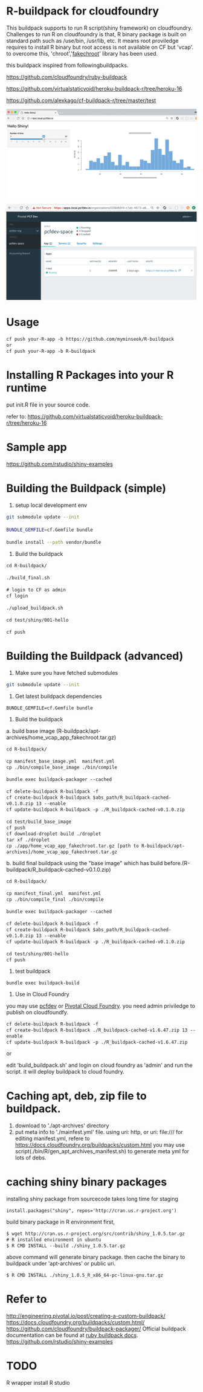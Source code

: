 

# R-buildpack for cloudfoundry

This buildpack supports to run R script(shiny framework) on cloudfoundry.
Challenges to run R on cloudfoundry is that, R binary package is built on standard path such as /use/bin, /usr/lib, etc.
It means root proviledge requires to install R binary but root access is not available on CF but 'vcap'. to overcome this, 'chroot','[fakechroot](https://linux.die.net/man/1/fakechroot)' library has been used.

this buildpack inspired from followingbuildpacks.

  https://github.com/cloudfoundry/ruby-buildpack
  
  https://github.com/virtualstaticvoid/heroku-buildpack-r/tree/heroku-16

  https://github.com/alexkago/cf-buildpack-r/tree/master/test
  

![image](/image1.png "R on shiny sample")

![image](/image2.png "PCF dev apps manager UI")

# Usage
```
cf push your-R-app -b https://github.com/myminseok/R-buildpack
or
cf push your-R-app -b R-buildpack
```

# Installing R Packages into your R runtime
put init.R file in your source code.

refer to: https://github.com/virtualstaticvoid/heroku-buildpack-r/tree/heroku-16

# Sample app
https://github.com/rstudio/shiny-examples


# Building the Buildpack (simple)

1. setup local development env

  ```bash
  git submodule update --init
  
  BUNDLE_GEMFILE=cf.Gemfile bundle
    
  bundle install --path vendor/bundle
  
  
  ```

1. Build the buildpack

  ``` 
  cd R-buildpack/

  ./build_final.sh

  # login to CF as admin
  cf login

  ./upload_buildpack.sh

  cd test/shiny/001-hello

  cf push

  ```

# Building the Buildpack (advanced)

1. Make sure you have fetched submodules

  ```bash
  git submodule update --init
  ```

1. Get latest buildpack dependencies

  ```shell
  BUNDLE_GEMFILE=cf.Gemfile bundle
  ```

1. Build the buildpack

  a. build base image (R-buildpack/apt-archives/home_vcap_app_fakechroot.tar.gz)
  ``` 
  cd R-buildpack/

  cp manifest_base_image.yml  manifest.yml
  cp ./bin/compile_base_image ./bin/compile

  bundle exec buildpack-packager --cached

  cf delete-buildpack R-buildpack -f
  cf create-buildpack R-buildpack $abs_path/R_buildpack-cached-v0.1.0.zip 13 --enable
  cf update-buildpack R-buildpack -p ./R_buildpack-cached-v0.1.0.zip   

  cd test/build_base_image
  cf push
  cf download-droplet build ./droplet
  tar xf ./droplet
  cp ./app/home_vcap_app_fakechroot.tar.gz [path to R-buildpack/apt-archives]/home_vcap_app_fakechroot.tar.gz

  ```

  b. build final buildpack using the "base image" which has build before.(R-buildpack/R_buildpack-cached-v0.1.0.zip)

  ``` 
  cd R-buildpack/

  cp manifest_final.yml  manifest.yml
  cp ./bin/compile_final ./bin/compile
  
  bundle exec buildpack-packager --cached
  
  cf delete-buildpack R-buildpack -f
  cf create-buildpack R-buildpack $abs_path/R_buildpack-cached-v0.1.0.zip 13 --enable
  cf update-buildpack R-buildpack -p ./R_buildpack-cached-v0.1.0.zip   
 
  cd test/shiny/001-hello
  cf push
  
  ```


1. test buildpack

```
bundle exec buildpack-build
```

1. Use in Cloud Foundry

you may use [pcfdev](https://network.pivotal.io/products/pcfdev) or [Pivotal Cloud Foundry](https://network.pivotal.io/). you need admin priviledge to publish on cloudfoundfy.
```
cf delete-buildpack R-buildpack -f
cf create-buildpack R-buildpack ./R_buildpack-cached-v1.6.47.zip 13 --enable
cf update-buildpack R-buildpack -p ./R_buildpack-cached-v1.6.47.zip   
```

or

edit 'build_buildpack.sh'  and login on cloud foundry as 'admin'
and run the script. it will deploy buildpack to cloud foundry.


# Caching apt, deb, zip file to buildpack.

1. download to './apt-archives' directory
1. put meta info to './mainfest.yml' file. using uri: http, or uri: file:///
for editing manifest.yml, refere to https://docs.cloudfoundry.org/buildpacks/custom.html
you may use script(./bin/R/gen_apt_archives_manifest.sh) to generate meta yml for lots of debs.


# caching shiny binary packages
installing shiny package from sourcecode takes long time for staging 
```
install.packages("shiny", repos='http://cran.us.r-project.org')
```

build binary package in R environment first, 
```
$ wget http://cran.us.r-project.org/src/contrib/shiny_1.0.5.tar.gz
# R installed environment in ubuntu
$ R CMD INSTALL --build ./shiny_1.0.5.tar.gz
```
above command will generate binary package. then cache the binary to buildpack under 'apt-archives' or public uri.
```
$ R CMD INSTALL ./shiny_1.0.5_R_x86_64-pc-linux-gnu.tar.gz
```


# Refer to 
http://engineering.pivotal.io/post/creating-a-custom-buildpack/
https://docs.cloudfoundry.org/buildpacks/custom.html/
https://github.com/cloudfoundry/buildpack-packager/
Official buildpack documentation can be found at [ruby buildpack docs](http://docs.cloudfoundry.org/buildpacks/ruby/index.html).
https://github.com/rstudio/shiny-examples

# TODO

R wrapper
install R studio




